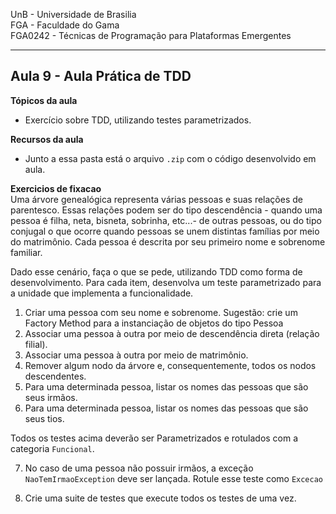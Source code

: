 
UnB - Universidade de Brasilia  
FGA - Faculdade do Gama  
FGA0242 - Técnicas de Programação para Plataformas Emergentes

---

## Aula 9 - Aula Prática de TDD

**Tópicos da aula**
- Exercício sobre TDD, utilizando testes parametrizados.


**Recursos da aula**
- Junto a essa pasta está o arquivo `.zip` com o código desenvolvido em aula.


**Exercicios de fixacao**   
Uma árvore genealógica representa várias pessoas e suas relações de parentesco. Essas relações podem ser do tipo descendência - quando uma pessoa é filha, neta, bisneta, sobrinha, etc...- de outras pessoas, ou do tipo conjugal o que ocorre quando pessoas se unem distintas famílias por meio do matrimônio. Cada pessoa é descrita por seu primeiro nome e sobrenome familiar.

Dado esse cenário, faça o que se pede, utilizando TDD como forma de desenvolvimento. Para cada item, desenvolva um teste parametrizado para a unidade que implementa a funcionalidade. 

1. Criar uma pessoa com seu nome e sobrenome. Sugestão: crie um Factory Method para a instanciação de objetos do tipo Pessoa
2. Associar uma pessoa à outra por meio de descendência direta (relação filial).
3. Associar uma pessoa à outra por meio de matrimônio. 
4. Remover algum nodo da árvore e, consequentemente, todos os nodos descendentes.
5. Para uma determinada pessoa, listar os nomes das pessoas que são seus irmãos. 
6. Para uma determinada pessoa, listar os nomes das pessoas que são seus tios. 

Todos os testes acima deverão ser Parametrizados e rotulados com a categoria `Funcional`.

7. No caso de uma pessoa não possuir irmãos, a exceção `NaoTemIrmaoException` deve ser lançada. Rotule esse teste como `Excecao`

8. Crie uma suite de testes que execute todos os testes de uma vez. 
